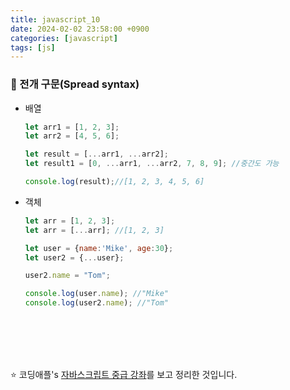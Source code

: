 ```yaml
---
title: javascript_10
date: 2024-02-02 23:58:00 +0900
categories: [javascript]
tags: [js]
---
```


### 🌟 전개 구문(Spread syntax)
* 배열
  ```javascript
  let arr1 = [1, 2, 3];
  let arr2 = [4, 5, 6];

  let result = [...arr1, ...arr2];
  let result1 = [0, ...arr1, ...arr2, 7, 8, 9]; //중간도 가능

  console.log(result);//[1, 2, 3, 4, 5, 6]
  ```

* 객체  
  ```javascript
  let arr = [1, 2, 3];
  let arr = [...arr]; //[1, 2, 3]

  let user = {name:'Mike', age:30};
  let user2 = {...user};

  user2.name = "Tom";

  console.log(user.name); //"Mike"
  console.log(user2.name); //"Tom"
  ```


<br><br><br><br>

:star: 코딩애플's [자바스크립트 중급 강좌](https://www.youtube.com/watch?v=lekNM8ldxno&list=PLZKTXPmaJk8JZ2NAC538UzhY_UNqMdZB4&index=10)를 보고 정리한 것입니다.